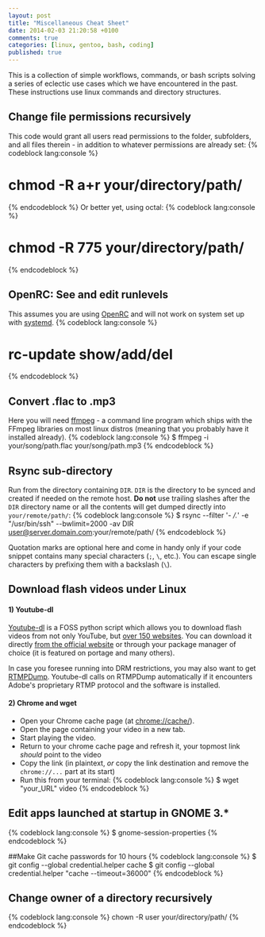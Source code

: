 ```yaml
---
layout: post
title: "Miscellaneous Cheat Sheet"
date: 2014-02-03 21:20:58 +0100
comments: true
categories: [linux, gentoo, bash, coding]
published: true
---
```


This is a collection of simple workflows, commands, or bash scripts solving a series of eclectic use cases which we have encountered in the past.
These instructions use linux commands and directory structures. 

<!-- more -->

## Change file permissions recursively
This code would grant all users read permissions to the folder, subfolders, and all files therein - in addition to whatever permissions are already set:
{% codeblock  lang:console %}
# chmod -R a+r your/directory/path/
{% endcodeblock %}
Or better yet, using octal:
{% codeblock  lang:console %}
# chmod -R 775 your/directory/path/
{% endcodeblock %}

## OpenRC: See and edit runlevels
This assumes you are using [OpenRC](http://en.wikipedia.org/wiki/OpenRC) and will not work on system set up with [systemd](http://en.wikipedia.org/wiki/Systemd). 
{% codeblock  lang:console %}
# rc-update show/add/del
{% endcodeblock %}

## Convert .flac to .mp3
Here you will need [ffmpeg](http://en.wikipedia.org/wiki/FFmpeg) - a command line program which ships with the FFmpeg libraries on most linux distros 
(meaning that you probably have it installed already). 
{% codeblock  lang:console %}
$ ffmpeg -i your/song/path.flac your/song/path.mp3
{% endcodeblock %}

## Rsync sub-directory
Run from the directory containing ```DIR```.
```DIR``` is the directory to be synced and created if needed on the remote host.
**Do not** use trailing slashes after the ```DIR``` directory name or all the contents will get dumped directly into ```your/remote/path/```:
{% codeblock  lang:console %}
$ rsync --filter '- */.*' -e "/usr/bin/ssh" --bwlimit=2000 -av DIR user@server.domain.com:your/remote/path/
{% endcodeblock %}

Quotation marks are optional here and come in handy only if your code snippet contains many special characters (```;```, ```\```, etc.).
You can escape single characters by prefixing them with a backslash (```\```).

## Download flash videos under Linux

#### 1) Youtube-dl

[Youtube-dl](http://rg3.github.io/youtube-dl/index.html) is a FOSS python script which allows you to download flash videos from not only YouTube, but [over 150 websites](http://rg3.github.io/youtube-dl/supportedsites.html).
You can download it directly [from the official website](http://rg3.github.io/youtube-dl/download.html) or through your package manager of choice (it is featured on portage and many others).

In case you foresee running into DRM restrictions, you may also want to get [RTMPDump](http://rtmpdump.mplayerhq.hu/).
Youtube-dl calls on RTMPDump automatically if it encounters Adobe's proprietary RTMP protocol and the software is installed. 

#### 2) Chrome and wget

* Open your Chrome cache page (at [chrome://cache/](chrome://cache/)).
* Open the page containing your video in a new tab.
* Start playing the video.
* Return to your chrome cache page and refresh it, your topmost link *should* point to the video
* Copy the link (in plaintext, *or* copy the link destination and remove the ```chrome://...``` part at its start)
* Run this from your terminal:
{% codeblock  lang:console %}
$ wget "your_URL" video
{% endcodeblock %}

## Edit apps launched at startup in GNOME 3.*
{% codeblock  lang:console %}
$ gnome-session-properties
{% endcodeblock %}

##Make Git cache passwords for 10 hours
{% codeblock  lang:console %}
$ git config --global credential.helper cache
$ git config --global credential.helper "cache --timeout=36000"
{% endcodeblock %}

## Change owner of a directory recursively
{% codeblock  lang:console %}
chown -R user your/directory/path/
{% endcodeblock %}
